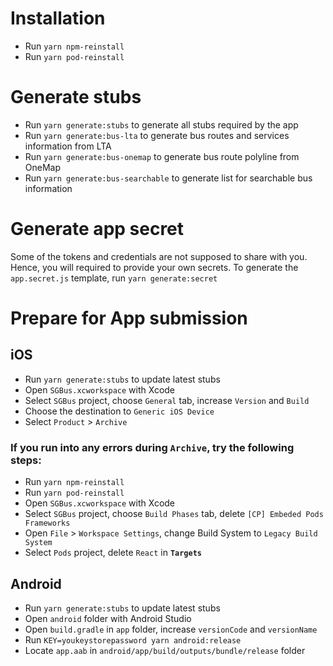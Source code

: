 # Installation

- Run `yarn npm-reinstall`
- Run `yarn pod-reinstall`

# Generate stubs

- Run `yarn generate:stubs` to generate all stubs required by the app
- Run `yarn generate:bus-lta` to generate bus routes and services information from LTA
- Run `yarn generate:bus-onemap` to generate bus route polyline from OneMap
- Run `yarn generate:bus-searchable` to generate list for searchable bus information

# Generate app secret

Some of the tokens and credentials are not supposed to share with you. Hence, you will required to provide your own secrets. To generate the `app.secret.js` template, run `yarn generate:secret`

# Prepare for App submission

## iOS

- Run `yarn generate:stubs` to update latest stubs
- Open `SGBus.xcworkspace` with Xcode
- Select `SGBus` project, choose `General` tab, increase `Version` and `Build`
- Choose the destination to `Generic iOS Device`
- Select `Product` > `Archive`

### If you run into any errors during `Archive`, try the following steps:

- Run `yarn npm-reinstall`
- Run `yarn pod-reinstall`
- Open `SGBus.xcworkspace` with Xcode
- Select `SGBus` project, choose `Build Phases` tab, delete `[CP] Embeded Pods Frameworks`
- Open `File` > `Workspace Settings`, change Build System to `Legacy Build System`
- Select `Pods` project, delete `React` in **`Targets`**

## Android

- Run `yarn generate:stubs` to update latest stubs
- Open `android` folder with Android Studio
- Open `build.gradle` in `app` folder, increase `versionCode` and `versionName`
- Run `KEY=youkeystorepassword yarn android:release`
- Locate `app.aab` in `android/app/build/outputs/bundle/release` folder
